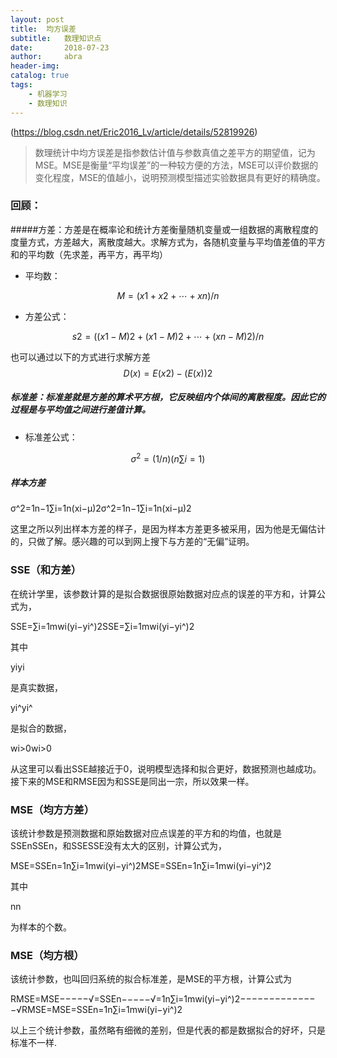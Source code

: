 ```yaml
---
layout:	post
title:	均方误差
subtitle:   数理知识点
date:       2018-07-23
author:     abra
header-img: 
catalog: true
tags:
    - 机器学习
    - 数理知识
---
```




(https://blog.csdn.net/Eric2016_Lv/article/details/52819926)

>数理统计中均方误差是指参数估计值与参数真值之差平方的期望值，记为MSE。MSE是衡量“平均误差”的一种较方便的方法，MSE可以评价数据的变化程度，MSE的值越小，说明预测模型描述实验数据具有更好的精确度。 

### 回顾： 
#####方差：方差是在概率论和统计方差衡量随机变量或一组数据的离散程度的度量方式，方差越大，离散度越大。求解方式为，各随机变量与平均值差值的平方和的平均数（先求差，再平方，再平均）

- 平均数：

$$
M=(x1+x2+⋯+xn)/n
$$

- 方差公式：

$$
s2=((x1−M)2+(x1−M)2+⋯+(xn−M)2)/n
$$

也可以通过以下的方式进行求解方差 
$$
D(x)=E(x2)−(E(x))2
$$
##### 标准差：标准差就是方差的算术平方根，它反映组内个体间的离散程度。因此它的过程是与平均值之间进行差值计算。

- 标准差公式：

$$
σ^2=(1/n)(n∑i=1)
$$

##### 样本方差 

σ^2=1n−1∑i=1n(xi−μ)2σ^2=1n−1∑i=1n(xi−μ)2

这里之所以列出样本方差的样子，是因为样本方差更多被采用，因为他是无偏估计的，只做了解。感兴趣的可以到网上搜下与方差的“无偏”证明。

### SSE（和方差）

在统计学里，该参数计算的是拟合数据很原始数据对应点的误差的平方和，计算公式为， 

SSE=∑i=1mwi(yi−yi^)2SSE=∑i=1mwi(yi−yi^)2

其中

yiyi

是真实数据，

yi^yi^

是拟合的数据，

wi>0wi>0

从这里可以看出SSE越接近于0，说明模型选择和拟合更好，数据预测也越成功。接下来的MSE和RMSE因为和SSE是同出一宗，所以效果一样。

### MSE（均方方差）

该统计参数是预测数据和原始数据对应点误差的平方和的均值，也就是SSEnSSEn，和SSESSE没有太大的区别，计算公式为， 

MSE=SSEn=1n∑i=1mwi(yi−yi^)2MSE=SSEn=1n∑i=1mwi(yi−yi^)2

其中

nn

为样本的个数。

### MSE（均方根）

该统计参数，也叫回归系统的拟合标准差，是MSE的平方根，计算公式为 

RMSE=MSE−−−−−√=SSEn−−−−−√=1n∑i=1mwi(yi−yi^)2−−−−−−−−−−−−−−√RMSE=MSE=SSEn=1n∑i=1mwi(yi−yi^)2

以上三个统计参数，虽然略有细微的差别，但是代表的都是数据拟合的好坏，只是标准不一样.